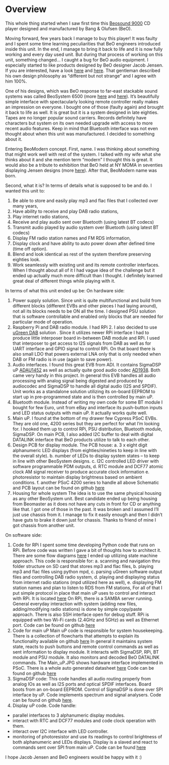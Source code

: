 # Overview

This whole thing started when I saw first time this [Beosound 9000](https://www.beoworld.org/prod_details.asp?pid=954) CD player designed and manufactured by Bang & Olufsen (BeO).  

Moving forward, few years back I manage to buy this player! It was faulty and I spent some time learning peculiarities that BeO engineers introduced inside this unit. In the end, I manage to bring it back to life and it is now fully working and every day used unit. But during that process of working on this unit, something changed… I caught a bug for BeO audio equipment. I especially started to like products designed by BeO designer Jacob Jensen. If you are interested, have a look [here](https://jacobjensendesign.com/bo) and [here](https://www.bang-olufsen.com/en/story/jacob-jensen-design-icon). That gentleman described his own design philosophy as “different but not strange” and I agree with him 100%. 

One of his designs, which was BeO response to far-east stackable sound systems was called BeoSystem 6500 (more [here](https://beocentral.com/beosystem6500) and [here](https://www.beoworld.org/prod_details.asp?pid=687)). It’s beautifully simple interface with spectacularly looking remote controller really makes an impression on everyone. I bought one of those (faulty again) and brought it back to life as well. It is great but it is a system designed in late eighties. Tapes are no longer popular sound carriers. Records definitely have characters but system on its own needed upgrade with access to more recent audio features. Keep in mind that Bluetooth interface was not even thought about when this unit was manufactured. I decided to something about it. 

Entering BeoModern concept. 
First, name. 
I was thinking about something that might work well with rest of the system. I talked with my wife what she thinks about it and she mention term “modern” I thought this is great. It would also be a tribute to exhibition that BeO held at NY MOMA in seventies displaying Jensen designs (more [here](https://www.moma.org/calendar/exhibitions/1786)). After that, BeoModern name was born.

Second, what it is?
In terms of details what is supposed to be and do. I wanted this unit to:
1.	Be able to store and easily play mp3 and flac files that I collected over many years,
2.	Have ability to receive and play DAB radio stations,
3.	Play internet radio stations,
4.	Receive and play audio sent over Bluetooth (using latest BT codecs)
5.	Transmit audio played by audio system over Bluetooth (using latest BT codecs)
6.	Display FM radio station names and FM RDS information,
7.	Display clock and have ability to auto power down after defined time (time off option). 
8.	Blend and look identical as rest of the system therefore preserving eighties look.
9.	Work seamlessly with existing unit and its remote controller interfaces.
When I thought about all of it I had vague idea of the challenge but it ended up actually much more difficult than I thought. I definitely learned great deal of different things while playing with it. 

In terms of what this unit ended up be:
On hardware side:
1.	Power supply solution. 
Since unit is quite multifunctional and build from different blocks (different EVBs and other pieces I had laying around), not all its blocks needs to be ON all the time. I designed PSU solution that is software controllable and enabled only blocks that are needed for particular mode of operation. 
2.	Raspberry Pi and DAB radio module. 
I had RPi 2. I also decided to use [uGreen DAB](https://ugreen.eu/product/ugreen-dab-board/) solution . Since it utilizes newer RPi interface I had to produce little interposer board in-between DAB module and RPi. I used that interposer to get access to I2S signals from DAB as well as for UART interface and GPIO signal to control RPi. On that board there is also small LDO that powers external LNA only that is only needed when DAB or FM radio is in use (again to save power).
3.	Audio interfaces.
I found this great EVB from ADI. It contains SigmaDSP uP [ADAU1452](https://www.analog.com/en/products/adau1452.html) as well as actually quite good audio codec [AD1938](https://www.analog.com/en/products/ad1938.html). Both came very handy in this project. In general this EVB handles all audio processing with analog signal being digested and produced by audiocodec and SigmaDSP to handle all digital audio (I2S and SPDIF). Unit works as a standalone solution utilizing its on-board EEPROM to start up in pre-programmed state and is then controlled by main uP. 
4.	Bluetooth module.
Instead of writing my own code for some BT module I bought for few Euro, unit from eBay and interface its push-button inputs and LED status outputs with main uP. It actually works quite well. 
5.	Main uP.
I found at the bottom of my drawer few Cypress PSoC EVBs. They are old one, 4200 series but they are perfect for what I’m looking for. I hooked them up to control RPi, PSU distribution, Bluetooth module, SigmaDSP. On main PCB, I also added I2C buffer to deal with digital DATALINK interface that BeO products utilize to talk to each other.
6.	Design PCB for display module. The PCB house:
a.	3 x eight digit alphanumeric LED displays (from eighties/nineties to keep in line with the overall style). 
b.	number of LEDs to display system states – to keep in line with other BeoSystem designs.
c.	I2C controlled LED driver with software programmable PDM outputs,
d.	RTC module and DCF77 atomic clock AM signal receiver to produce accurate clock information
e.	photoresistor to maintain display brightness based on ambient conditions. 
f.	another PSoC 4200 series to handle all above
Schematic and PCB layout can be found on github [here](https://github.com/beomodern/hardware) 
7.	Housing for whole system
The idea is to use the same physical housing as any other BeoSystem unit. Best candidate ended up being housing from Beomaster as it does not have any cuts in front for CD or anything like that. I got one of those in the past. It was broken and I assumed I’ll just use chassis from it. I manage to fix it easily enough and then I didn’t have guts to brake it down just for chassis. Thanks to friend of mine I got chassis from another unit. 

On software side:
1.	Code for RPi 
I spent some time developing Python code that runs on RPi. Before code was written I gave a bit of thoughts how to architect it. There are some flow diagrams [here](https://github.com/beomodern/RPi_Python_code/blob/master/RPi_flowcharts.pdf)  I ended up utilizing state machine approach. This code is responsible for:
a.	scanning and navigation thru folder structure on SD card that stores mp3 and flac files,
b.	playing mp3 and flac files using python mpd,
c.	parsing uGreen software output files and controlling DAB radio system,
d.	playing and displaying status from internet radio stations (mpd utilized here as well),
e.	displaying FM station names and plan to listen to RDS from FM stations,
For all of that I put simple protocol in place that main uP uses to control and interact with RPi. It is located [here](https://github.com/beomodern/RPi_Python_code/blob/master/UART%20interface%20protocol%20between%20RPi%20and%20main%20uP.pdf)
On RPi, there is a SAMBA server running. General everyday interaction with system (adding new files, adding/modifying radio stations) is done by simple copy/paste approach. There is also SSH interface open for debug stuff. RPi is equipped with two Wi-Fi cards (2.4GHz and 5GHz) as well as Ethernet port. Code can be found on github [here](https://github.com/beomodern/RPi_Python_code) 
2.	Code for main uP
Main uP code is responsible for system housekeeping. There is a collection of flowcharts that attempts to explain its functionality available on github [here](https://github.com/beomodern/Main_uP/blob/master/Main_uP_flowcharts.pdf) In general it maintains system state, reacts to push buttons and remote control commands as well as sent information to display module. It interacts with SigmaDSP, RPi, BT module and PSU module. It also monitors and decoded BeO DATALINK commands. The Main_uP.JPG shows hardware interface implemented in PSoC. There is a whole auto generated datasheet [here](https://github.com/beomodern/Main_uP/blob/master/Main_uP_code_datasheet.pdf) Code can be found on github [here](https://github.com/beomodern/Main_uP) 
3.  SigmaDSP code:
This code handles all audio routing properly from analog IOs as well as I2S ports and optical SPDIF interfaces.  Board boots from an on-board EEPROM. Control of SigmaDSP is done over SPI interface by uP. Code implements spectrum and signal analysers. Code can be found on github [here](https://github.com/beomodern/SigmaDSP).  
4.	Display uP code.
Code handle:
-	parallel interfaces to 3 alphanumeric display modules. 
-	interact with RTC and DCF77 modules and code clock operation with them. 
-	interact over I2C interface with LED controller. 
-	monitoring of photoresistor and use its readings to control brightness of both alphanumeric and LEDs displays. 
Display is a slaved and react to commands sent over SPI from main uP. Code can be found [here](https://github.com/beomodern/Display_uP)

I hope Jacob Jensen and BeO engineers would be happy with it :)
